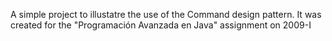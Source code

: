 A simple project to illustatre the use of the Command design pattern. It was created for the "Programación Avanzada en Java" assignment on 2009-I